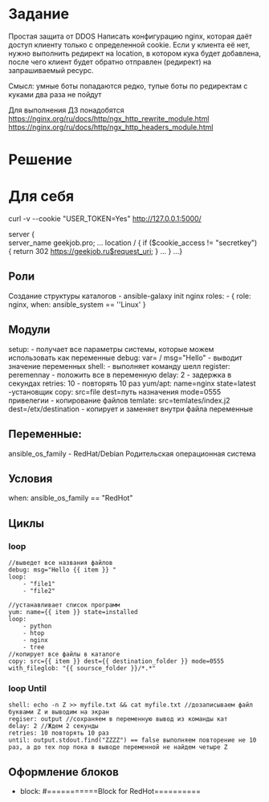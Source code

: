 # Задание
Простая защита от DDOS
Написать конфигурацию nginx, которая даёт доступ клиенту только с определенной cookie.
Если у клиента её нет, нужно выполнить редирект на location, в котором кука будет добавлена, после чего клиент будет обратно отправлен (редирект) на запрашиваемый ресурс.

Смысл: умные боты попадаются редко, тупые боты по редиректам с куками два раза не пойдут

Для выполнения ДЗ понадобятся
https://nginx.org/ru/docs/http/ngx_http_rewrite_module.html
https://nginx.org/ru/docs/http/ngx_http_headers_module.html

# Решение



# Для себя

curl -v --cookie "USER_TOKEN=Yes" http://127.0.0.1:5000/

server {  
	server_name geekjob.pro; 
	...
	location / {
		if ($cookie_access != "secretkey") {
			return 302 https://geekjob.ru$request_uri;
		}
	...
	}
...}







## Роли
Создание структуры каталогов - ansible-galaxy init nginx
roles:
	- { role: nginx, when: ansible_system == ''Linux' }
## Модули
setup:  - получает все параметры системы, которые можем использовать как переменные
debug: var= / msg="Hello" - выводит значение переменных
shell: - выполняет команду шелл 
register: peremennay - положить все в переменную
delay: 2 - задержка в секундах
retries: 10 - повторять 10 раз
yum/apt: name=nginx state=latest -установщик
copy: src=file dest=путь назначения mode=0555 привелегии - копирование файлов
temlate: src=temlates/index.j2 dest=/etx/destination - копирует и заменяет внутри файла переменные

## Переменные:
ansible_os_family - RedHat/Debian Родительская операционная система

## Условия 
when: ansible_os_family == "RedHot"

## Циклы
### loop 
	//выведет все названия файлов
	debug: msg="Hello {{ item }} "
	loop:
		- "file1"
		- "file2"
	
	//устанавливает список программ	
	yum: name={{ item }} state=installed
	loop:
		- python
		- htop
		- nginx
		- tree
	//копирует все файлы в каталоге
	copy: src={{ item }} dest={{ destination_folder }} mode=0555
	with_fileglob: "{{ soursce_folder }}/*.*"

### loop Until
	shell: echo -n Z >> myfile.txt && cat myfile.txt //дозаписываем файл буквами Z и выводим на экран
	regiser: output //сохраняем в переменную вывод из команды кат
	delay: 2 //Ждем 2 секунды
	retries: 10 повторять 10 раз
	until: output.stdout.find("ZZZZ") == false выполняем повторение не 10 раз, а до тех пор пока в выводе переменной не найдем четыре Z
## Оформление блоков
- block: #===========Block for RedHot==========